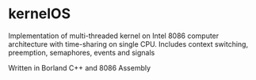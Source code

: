 # kernelOS
Implementation of multi-threaded kernel on Intel 8086 computer architecture with time-sharing on single CPU.
Includes context switching, preemption, semaphores, events and signals

Written in Borland C++ and 8086 Assembly

